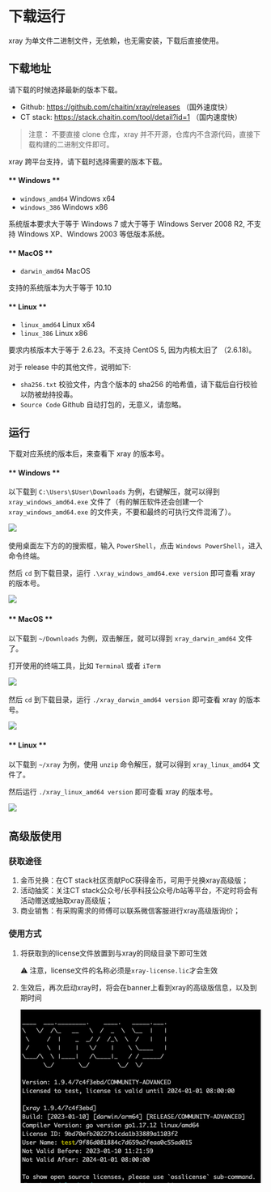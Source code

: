 # 下载运行

xray 为单文件二进制文件，无依赖，也无需安装，下载后直接使用。

## 下载地址

请下载的时候选择最新的版本下载。

+ Github: https://github.com/chaitin/xray/releases （国外速度快）
+ CT stack: https://stack.chaitin.com/tool/detail?id=1 （国内速度快）

> 注意： 不要直接 clone 仓库，xray 并不开源，仓库内不含源代码，直接下载构建的二进制文件即可。

xray 跨平台支持，请下载时选择需要的版本下载。

<!-- tabs:start -->

#### ** Windows **

+ `windows_amd64` Windows x64
+ `windows_386` Windows x86

系统版本要求大于等于 Windows 7 或大于等于 Windows Server 2008 R2, 不支持 Windows XP、Windows 2003 等低版本系统。

#### ** MacOS **

+ `darwin_amd64` MacOS

支持的系统版本为大于等于 10.10

#### ** Linux **

+ `linux_amd64` Linux x64
+ `linux_386` Linux x86

要求内核版本大于等于 2.6.23。不支持 CentOS 5, 因为内核太旧了 （2.6.18)。

<!-- tabs:end -->

对于 release 中的其他文件，说明如下:

+ `sha256.txt` 校验文件，内含个版本的 sha256 的哈希值，请下载后自行校验以防被劫持投毒。
+ `Source Code` Github 自动打包的，无意义，请忽略。

## 运行

下载对应系统的版本后，来查看下 xray 的版本号。

<!-- tabs:start -->

#### ** Windows **

以下载到 `C:\Users\$User\Downloads` 为例，右键解压，就可以得到 `xray_windows_amd64.exe` 文件了（有的解压软件还会创建一个 `xray_windows_amd64.exe` 的文件夹，不要和最终的可执行文件混淆了）。

![](../assets/tutorial/windows_term.jpg)

使用桌面左下方的的搜索框，输入 `PowerShell`，点击 `Windows PowerShell`，进入命令终端。

然后 `cd` 到下载目录，运行 `.\xray_windows_amd64.exe version` 即可查看 xray 的版本号。

![](../assets/tutorial/windows_run_version.jpg)

#### ** MacOS **

以下载到 `~/Downloads` 为例，双击解压，就可以得到 `xray_darwin_amd64` 文件了。

打开使用的终端工具，比如 `Terminal` 或者 `iTerm`

![](../assets/tutorial/mac_term.jpg)

然后 `cd` 到下载目录，运行 `./xray_darwin_amd64 version` 即可查看 xray 的版本号。

![](../assets/tutorial/mac_run_version.jpg)

#### ** Linux **

以下载到 `~/xray` 为例，使用 `unzip` 命令解压，就可以得到 `xray_linux_amd64` 文件了。

然后运行 `./xray_linux_amd64 version` 即可查看 xray 的版本号。

![](../assets/tutorial/linux_run_version.jpg)
<!-- tabs:end -->

## 高级版使用

### 获取途径

1. 金币兑换：在CT stack社区贡献PoC获得金币，可用于兑换xray高级版；
2. 活动抽奖：关注CT stack公众号/长亭科技公众号/b站等平台，不定时将会有活动赠送或抽取xray高级版；
3. 商业销售：有采购需求的师傅可以联系微信客服进行xray高级版询价；

### 使用方式

1. 将获取到的license文件放置到与xray的同级目录下即可生效
    
    ⚠️ 注意，license文件的名称必须是`xray-license.lic`才会生效

2. 生效后，再次启动xray时，将会在banner上看到xray的高级版信息，以及到期时间

   ![](../assets/tutorial/license.lic.png)